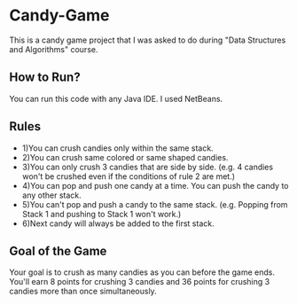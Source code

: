 # Candy-Game
This is a candy game project that I was asked to do during "Data Structures and Algorithms" course.

## How to Run?
You can run this code with any Java IDE. I used NetBeans.

## Rules
* 1)You can crush candies only within the same stack.
* 2)You can crush same colored or same shaped candies.
* 3)You can only crush 3 candies that are side by side. (e.g. 4 candies won't be crushed even if the conditions of rule 2 are met.)
* 4)You can pop and push one candy at a time. You can push the candy to any other stack.
* 5)You can't pop and push a candy to the same stack. (e.g. Popping from Stack 1 and pushing to Stack 1 won't work.)
* 6)Next candy will always be added to the first stack.

## Goal of the Game
Your goal is to crush as many candies as you can before the game ends. You'll earn 8 points for crushing 3 candies and 36 points for crushing 3 candies more than once simultaneously.
